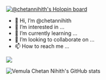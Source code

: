 [![@chetannihith's Holopin board](https://holopin.me/chetannihith)](https://holopin.io/@chetannihith)
- 👋 Hi, I’m @chetannihith
- 👀 I’m interested in ...
- 🌱 I’m currently learning ...
- 💞️ I’m looking to collaborate on ...
- 📫 How to reach me ...
  
![](https://komarev.com/ghpvc/?username=chetannihith&label=PROFILE+VIEWS&style=flat&color=679890)

![Vemula Chetan Nihith's GitHub stats](https://github-readme-stats.vercel.app/api?username=chetannihith&show_icons=true&theme=solarized-light)
<!---
chetannihith/chetannihith is a ✨ special ✨ repository because its `README.md` (this file) appears on your GitHub profile.
You can click the Preview link to take a look at your changes.
--->
